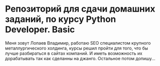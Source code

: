# Репозиторий для сдачи домашних заданий, по курсу Python Developer. Basic
Меня зовут Лопаев Владимир, работаю SEO специалистом крупного металлургического холдинга, курсы решил пройти для того, 
что бы лучше разбираться в сайтах компаний. И иметь возможность их дорабатывать так как сделанны на джанго. Остальное
потом допишу...